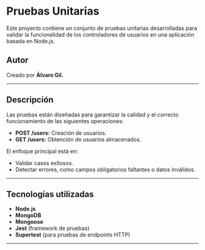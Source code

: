 # Pruebas Unitarias

Este proyecto contiene un conjunto de pruebas unitarias desarrolladas para validar la funcionalidad de los controladores de usuarios en una aplicación basada en Node.js. 

## Autor

Creado por **Álvaro Gil.**

---

## Descripción

Las pruebas están diseñadas para garantizar la calidad y el correcto funcionamiento de las siguientes operaciones:

- **POST /users:** Creación de usuarios.
- **GET /users:** Obtención de usuarios almacenados.

El enfoque principal está en:
- Validar casos exitosos.
- Detectar errores, como campos obligatorios faltantes o datos inválidos.

---

## Tecnologías utilizadas

- **Node.js**
- **MongoDB**
- **Mongoose**
- **Jest** (framework de pruebas)
- **Supertest** (para pruebas de endpoints HTTP)

---
